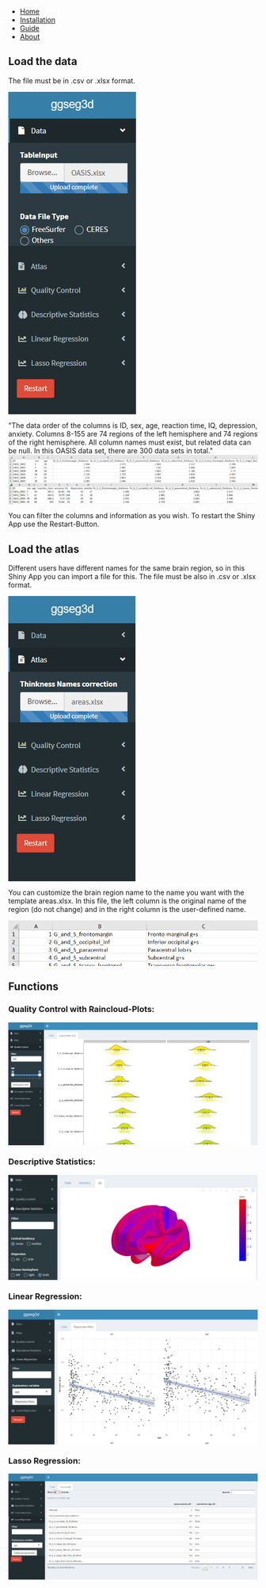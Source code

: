 - [Home](./index.md)
- [Installation](./install.md)
- [Guide](./use.md)
- [About](./about.md)

## Load the data

The file must be in .csv or .xlsx format.

<img src="guide/step1.png" align="center" />

"The data order of the columns is ID, sex, age, reaction time, IQ, depression, anxiety. Columns 8-155 are 74 regions of the left hemisphere and 74 regions of the right hemisphere. All column names must exist, but related data can be null. In this OASIS data set, there are 300 data sets in total." 
<img src="guide/oasis.png" align="center"/>
<img src="guide/oasis_b.png" align="center"/>

You can filter the columns and information as you wish. To restart the Shiny App use the Restart-Button.

## Load the atlas

Different users have different names for the same brain region, so in this Shiny App you can import a file for this. The file must be also in .csv or .xlsx format. 

<img src="guide/step2.png" align="center" />

You can customize the brain region name to the name you want with the template areas.xlsx. In this file, the left column is the original name of the region (do not change) and in the right column is the user-defined name.

<img src="guide/atlas.png" align="center"/>

## Functions

### Quality Control with Raincloud-Plots:
<img src="example_raincloud.png" align="center"/>

### Descriptive Statistics:
<img src="example.png" align="center"/>

### Linear Regression:
<img src="example_regression.png" align="center"/>

### Lasso Regression:
<img src="example_lasso.png" align="center"/>